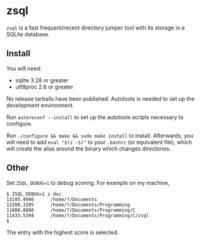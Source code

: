 # zsql

`zsql` is a fast frequent/recent directory jumper tool with its storage in a SQLite database.

## Install

You will need:

* sqlite 3.28 or greater
* utf8proc 2.6 or greater

No release tarballs have been published. Autotools is needed to set up the development environment.

Run `autoreconf --install` to set up the autotools scripts necessary to configure.

Run `./configure && make && sudo make install` to install. Afterwards, you will need to add `eval "$(z -S)"` to your `.bashrc` (or equivalent file), which will create the alias around the binary which changes directories.

## Other

Set `ZSQL_DEBUG=1` to debug scoring. For example on my machine,

```
$ ZSQL_DEBUG=1 z doc
13195.4946      /home/?/Documents
12200.3205      /home/?/Documents/Programming
11800.0800      /home/?/Documents/Programming/C
11433.5394      /home/?/Documents/Programming/C/zsql
$
```

The entry with the highest score is selected.
